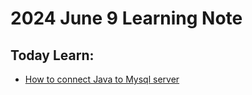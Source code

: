 # 2024 June 9 Learning Note
## Today Learn:
- [How to connect Java to Mysql server](../../Java/Mysql.md)
